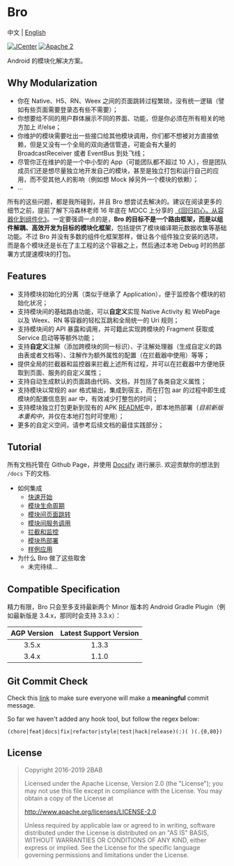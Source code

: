 # Bro

中文 | [English](https://github.com/2BAB/Bro/blob/master/README.md)

[![JCenter](https://api.bintray.com/packages/2bab/maven/bro/images/download.svg)](https://bintray.com/2bab/maven/bro/_latestVersion) [![Apache 2](https://img.shields.io/badge/License-Apache%202-brightgreen.svg)](https://www.apache.org/licenses/LICENSE-2.0)

Android 的模块化解决方案。


## Why Modularization

- 你在 Native、H5、RN、Weex 之间的页面跳转过程繁琐，没有统一逻辑（譬如有些页面需要登录态有些不需要）；
- 你想要给不同的用户群体展示不同的界面、功能，但是你必须在所有相关的地方加上 if/else；
- 你维护的模块需要吐出一些接口给其他模块调用，你们都不想被对方直接依赖，但是又没有一个全局的双向通信管道，可能会有大量的 BroadcastReceiver 或者 EventBus 到处飞线；
- 尽管你正在维护的是一个中小型的 App（可能团队都不超过 10 人），但是团队成员们还是想尽量独立地开发自己的模块，甚至是独立打包和运行自己的应用，而不受其他人的影响（例如想 Mock 掉另外一个模块的依赖）；
- ...

所有的这些问题，都是我所碰到，并且 Bro 想尝试去解决的。建议在阅读更多的细节之前，提前了解下冯森林老师 16 年底在 MDCC 上分享的 [《回归初心，从容器化到组件化》](https://github.com/MDCC2016/Android-Session-Slides/blob/master/02-From.Containerization.To.Modularity.pdf)。一定要强调一点的是，**Bro 的目标不是一个路由框架，而是以组件解耦、高效开发为目标的模块化框架**，包括提供了模块编译期元数据收集等基础功能。不过 Bro 并没有多数的组件化框架那样，做让各个组件独立安装的选项，而是各个模块还是长在了主工程的这个容器之上，然后通过本地 Debug 时的热部署方式提速模块的打包。
  
  
## Features

- 支持模块初始化的分离（类似于继承了 Application），便于监控各个模块的初始化状况；
- 支持模块间的基础路由功能，可以**自定义**实现 Native Activity 和 WebPage 以及 Weex、RN 等容器的轻松互跳和全局统一的 Uri 规则；
- 支持模块间的 API 暴露和调用，并可籍此实现跨模块的 Fragment 获取或 Service 启动等等额外功能；
- 支持**自定义**注解（添加跨模块的同一标识）、子注解处理器（生成自定义的路由表或者文档等）、注解作为额外属性的配置（在拦截器中使用）等等；
- 提供全局的拦截器和监控器来拦截上述所有过程，并可以在拦截器中方便地获取到页面、服务的自定义属性；
- 支持自动生成默认的页面路由代码、文档，并包括了各类自定义属性；
- 支持模块以常规的 aar 格式输出，集成到宿主，而在打包 aar 的过程中即生成模块的配置信息到 aar 中，有效减少打整包的时间；
- 支持模块独立打包更新到现有的 APK [README](media/README.md)中，即本地热部署（*目前新版本重构中*，并仅在本地打包时可使用）；
- 更多的自定义空间，请参考后续文档的最佳实践部分；


## Tutorial

所有文档托管在 Github Page，并使用 [Docsify](https://github.com/docsifyjs/docsify) 进行展示. 欢迎贡献你的想法到 `/docs` 下的文档.

- 如何集成
    - [快速开始](https://2bab.github.io/Bro/#/zh-cn/quick-start)
    - [模块生命周期](https://2bab.github.io/Bro/#/zh-cn/lifecycle)
    - [模块间页面跳转](https://2bab.github.io/Bro/#/zh-cn/activity)
    - [模块间服务调用](https://2bab.github.io/Bro/#/zh-cn/api)
    - [拦截和监控](https://2bab.github.io/Bro/#/zh-cn/interceptor)
    - [模块热部署](https://2bab.github.io/Bro/#/zh-cn/livereload)
    - [样例应用](https://2bab.github.io/Bro/#/zh-cn/sample)
- 为什么 Bro 做了这些取舍
    - 未完待续...
   
  
## Compatible Specification

精力有限，Bro 只会至多支持最新两个 Minor 版本的 Android Gradle Plugin（例如最新版是 3.4.x，那同时会支持 3.3.x）：

AGP Version| Latest Support Version
:-----------:|:-----------------:
3.5.x | 1.3.3
3.4.x | 1.1.0


## Git Commit Check

Check this [link](https://medium.com/walmartlabs/check-out-these-5-git-tips-before-your-next-commit-c1c7a5ae34d1) to make sure everyone will make a **meaningful** commit message.

So far we haven't added any hook tool, but follow the regex below:

```
(chore|feat|docs|fix|refactor|style|test|hack|release)(:)( )(.{0,80})
```
  

## License

>
> Copyright 2016-2019 2BAB
>
>Licensed under the Apache License, Version 2.0 (the "License");
you may not use this file except in compliance with the License.
You may obtain a copy of the License at
>
>   http://www.apache.org/licenses/LICENSE-2.0
>
> Unless required by applicable law or agreed to in writing, software
distributed under the License is distributed on an "AS IS" BASIS,
WITHOUT WARRANTIES OR CONDITIONS OF ANY KIND, either express or implied.
See the License for the specific language governing permissions and
limitations under the License.


